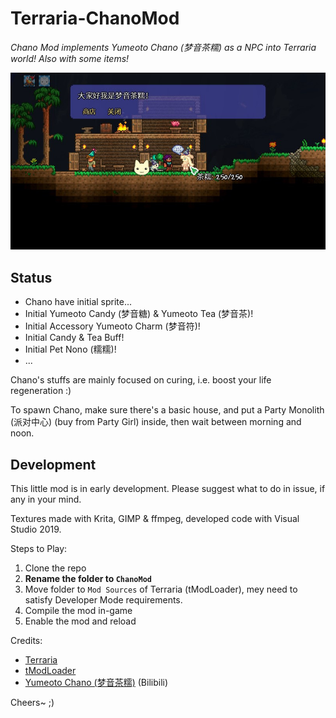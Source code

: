 # Terraria-ChanoMod

*Chano Mod implements Yumeoto Chano (梦音茶糯) as a NPC into Terraria world! Also with some items!*

![Snapshot:Talk](./docs/img/talk-0.jpg)


## Status

- Chano have initial sprite...
- Initial Yumeoto Candy (梦音糖) & Yumeoto Tea (梦音茶)!
- Initial Accessory Yumeoto Charm (梦音符)!
- Initial Candy & Tea Buff!
- Initial Pet Nono (糯糯)!
- ...

Chano's stuffs are mainly focused on curing, i.e. boost your life regeneration :)

To spawn Chano, make sure there's a basic house, and put a Party Monolith (派对中心) (buy from Party Girl) inside, then wait between morning and noon.

## Development

This little mod is in early development. Please suggest what to do in issue, if any in your mind.

Textures made with Krita, GIMP & ffmpeg, developed code with Visual Studio 2019.

Steps to Play:

1. Clone the repo
2. **Rename the folder to `ChanoMod`**
3. Move folder to `Mod Sources` of Terraria (tModLoader), mey need to satisfy Developer Mode requirements.
4. Compile the mod in-game
5. Enable the mod and reload

Credits:

- [Terraria](https://terraria.org/)
- [tModLoader](https://github.com/tModLoader/tModLoader)
- [Yumeoto Chano (梦音茶糯)](https://space.bilibili.com/140378) (Bilibili)

Cheers~ ;)
